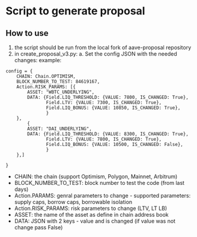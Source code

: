 # Script to generate proposal

## How to use

1. the script should be run from the local fork of aave-proposal repository
2. in create_proposal_v3.py:
   a. Set the config JSON with the needed changes:
   example:

```
config = {
    CHAIN: Chain.OPTIMISM,
    BLOCK_NUMBER_TO_TEST: 84619167,
    Action.RISK_PARAMS: [{
        ASSET: "WBTC_UNDERLYING",
        DATA: {Field.LIQ_THRESHOLD: {VALUE: 7800, IS_CHANGED: True},
               Field.LTV: {VALUE: 7300, IS_CHANGED: True},
               Field.LIQ_BONUS: {VALUE: 10850, IS_CHANGED: True},
               }
    },
        {
        ASSET: "DAI_UNDERLYING",
        DATA: {Field.LIQ_THRESHOLD: {VALUE: 8300, IS_CHANGED: True},
               Field.LTV: {VALUE: 7800, IS_CHANGED: True},
               Field.LIQ_BONUS: {VALUE: 10500, IS_CHANGED: False},
               }
    },]

}
```

- CHAIN: the chain (support Optimism, Polygon, Mainnet, Arbitrum)
- BLOCK_NUMBER_TO_TEST: block number to test the code (from last days)
- Action.PARAMS: genral parameters to change - supported parameters: supply caps, borrow caps, borrowable isolation
- Action.RISK_PARAMS: risk parameters to change (LTV, LT LB)
- ASSET: the name of the asset as define in chain address book
- DATA: JSON with 2 keys - value and is changed (if value was not change pass False)

